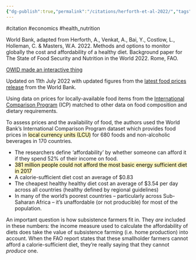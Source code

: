 ```yaml
---
{"dg-publish":true,"permalink":"/citations/herforth-et-al-2022/","tags":["#citation","#economics","#health_nutrition"],"created":"2025-10-23T17:42:46.487+01:00","updated":"2025-10-23T18:06:08.942+01:00"}
---
```


 #citation #economics #health_nutrition  

World Bank, adapted from Herforth, A., Venkat, A., Bai, Y., Costlow, L., Holleman, C. & Masters, W.A. 2022. Methods and options to monitor globally the cost and affordability of a healthy diet. Background paper for The State of Food Security and Nutrition in the World 2022. Rome, FAO.

[OWID made an interactive thing](https://ourworldindata.org/explorers/food-prices)

Updated on 11th July 2022 with updated figures from the [latest food prices release](https://databank.worldbank.org/source/food-prices-for-nutrition) from the World Bank.

Using data on prices for locally-available food items from the [International Comparison Program](https://icp.worldbank.org) (ICP) matched to other data on food composition and dietary requirements.

To assess prices and the availability of food, the authors used the World Bank’s International Comparison Program dataset which provides food prices in <mark style="background: #FFF3A3A6;">local currency units (LCU)</mark> for 680 foods and non-alcoholic beverages in 170 countries.

- The researchers define ‘affordability’ by whether someone can afford it if they spend 52% of their income on food.
- <mark style="background: #FFF3A3A6;">381 million people could not afford the most basic energy sufficient diet in 2017</mark>
- A calorie-sufficient diet cost an average of $0.83
- The cheapest healthy healthy diet cost an average of $3.54 per day across all countries (healthy defined by regional guidelines)
- In many of the world’s poorest countries – particularly across Sub-Saharan Africa – it’s unaffordable (or not producible) for most of the population.

An important question is how subsistence farmers fit in. They _are_ included in these numbers: the income measure used to calculate the affordability of diets does take the value of subsistence farming (i.e. home production) into account. When the FAO report states that these smallholder farmers cannot afford a calorie-sufficient diet, they’re really saying that they cannot _produce_ one.
